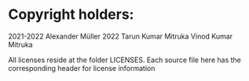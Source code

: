 Copyright holders:
==================
2021-2022 Alexander Müller
2022      Tarun Kumar Mitruka Vinod Kumar Mitruka

All licenses reside at the folder LICENSES.
Each source file here has the corresponding header for license information
